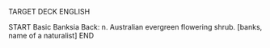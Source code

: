 TARGET DECK
ENGLISH

START
Basic
Banksia
Back: n. Australian evergreen flowering shrub. [banks, name of a naturalist]
END
